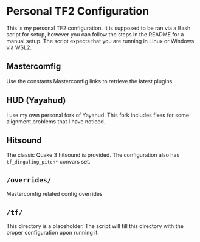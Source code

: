 # Personal TF2 Configuration
This is my personal TF2 configuration. It is supposed to be ran via a Bash script for setup, however you can follow the steps in the README for a manual setup. The script expects that you are running in Linux or Windows via WSL2.

## Mastercomfig
Use the constants Mastercomfig links to retrieve the latest plugins.

## HUD (Yayahud)
I use my own personal fork of Yayahud. This fork includes fixes for some alignment problems that I have noticed.

## Hitsound
The classic Quake 3 hitsound is provided. The configuration also has `tf_dingaling_pitch*` convars set.

## `/overrides/`
Mastercomfig related config overrides

## `/tf/`
This directory is a placeholder. The script will fill this directory with the proper configuration upon running it.
